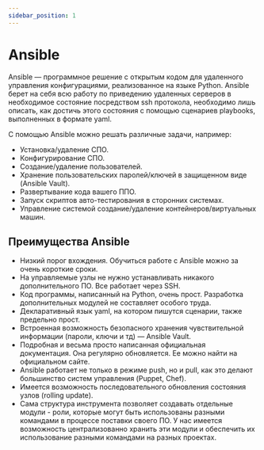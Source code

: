 ```yaml
---
sidebar_position: 1
---
```


# Ansible

Ansible — программное решение с открытым кодом для удаленного управления конфигурациями, реализованное на языке
Python. Ansible берет на себя всю работу по приведению удаленных серверов в необходимое состояние посредством ssh
протокола, необходимо лишь описать, как достичь этого состояния с помощью сценариев playbooks, выполненных в формате yaml.

С помощью Ansible можно решать различные задачи, например:

- Установка/удаление СПО.
- Конфигурирование СПО.
- Создание/удаление пользователей.
- Хранение пользовательских паролей/ключей в защищенном виде (Ansible Vault).
- Развертывание кода вашего ППО.
- Запуск скриптов авто-тестирования в сторонних системах.
- Управление системой создание/удаление контейнеров/виртуальных машин.

## Преимущества Ansible

- Низкий порог вхождения. Обучиться работе с Ansible можно за очень короткие сроки.
- На управляемые узлы не нужно устанавливать никакого дополнительного ПО. Все работает через SSH.
- Код программы, написанный на Python, очень прост. Разработка дополнительных модулей не составляет особого труда.
- Декларативный язык yaml, на котором пишутся сценарии, также предельно прост.
- Встроенная возможность безопасного хранения чувствительной информации (пароли, ключи и тд) — Ansible Vault.
- Подробная и весьма просто написанная официальная документация. Она регулярно обновляется. Ее можно найти на официальном сайте.
- Ansible работает не только в режиме push, но и pull, как это делают большинство систем управления (Puppet, Chef).
- Имеется возможность последовательного обновления состояния узлов (rolling update).
- Сама структура инструмента позволяет создавать отдельные модули - роли, которые могут быть использованы разными командами в процессе  поставки своего ПО. У нас имеется возможность централизованно хранить эти модули и обеспечить их использование разными командами на разных проектах.